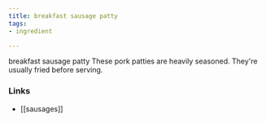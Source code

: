 ```yaml
---
title: breakfast sausage patty
tags:
- ingredient

---
```

breakfast sausage patty These pork patties are heavily seasoned. They're usually fried before serving.

### Links

* [[sausages]]
